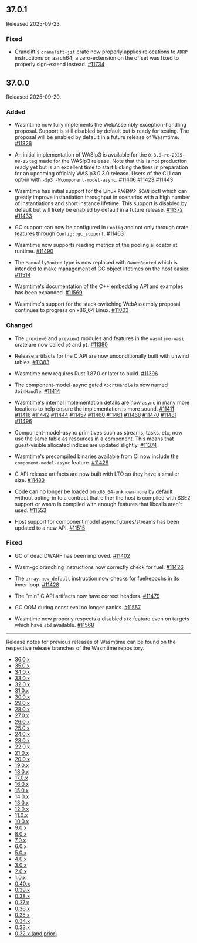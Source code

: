 ## 37.0.1

Released 2025-09-23.

### Fixed

* Cranelift's `cranelift-jit` crate now properly applies relocations to `ADRP`
  instructions on aarch64; a zero-extension on the offset was fixed to properly
  sign-extend instead.
  [#11734](https://github.com/bytecodealliance/wasmtime/pull/11734)

## 37.0.0

Released 2025-09-20.

### Added

* Wasmtime now fully implements the WebAssembly exception-handling proposal.
  Support is still disabled by default but is ready for testing. The proposal
  will be enabled by default in a future release of Wasmtime.
  [#11326](https://github.com/bytecodealliance/wasmtime/pull/11326)

* An initial implementation of WASIp3 is available for the `0.3.0-rc-2025-08-15`
  tag made for the WASIp3 release. Note that this is not production ready yet
  but is an excellent time to start kicking the tires in preparation for an
  upcoming officialy WASIp3 0.3.0 release. Users of the CLI can opt-in with
  `-Sp3 -Wcomponent-model-async`.
  [#11406](https://github.com/bytecodealliance/wasmtime/pull/11406)
  [#11423](https://github.com/bytecodealliance/wasmtime/pull/11423)
  [#11443](https://github.com/bytecodealliance/wasmtime/pull/11443)

* Wasmtime has initial support for the Linux `PAGEMAP_SCAN` ioctl which can
  greatly improve instantiation throughput in scenarios with a high number of
  instantiations and short instance lifetime. This support is disabled by
  default but will likely be enabled by default in a future release.
  [#11372](https://github.com/bytecodealliance/wasmtime/pull/11372)
  [#11433](https://github.com/bytecodealliance/wasmtime/pull/11433)

* GC support can now be configured in `Config` and not only through crate
  features through `Config::gc_support`.
  [#11463](https://github.com/bytecodealliance/wasmtime/pull/11463)

* Wasmtime now supports reading metrics of the pooling allocator at runtime.
  [#11490](https://github.com/bytecodealliance/wasmtime/pull/11490)

* The `ManuallyRooted` type is now replaced with `OwnedRooted` which is intended
  to make management of GC object lifetimes on the host easier.
  [#11514](https://github.com/bytecodealliance/wasmtime/pull/11514)

* Wasmtime's documentation of the C++ embedding API and examples has been
  expanded.
  [#11569](https://github.com/bytecodealliance/wasmtime/pull/11569)

* Wasmtime's support for the stack-switching WebAssembly proposal continues to
  progress on x86\_64 Linux.
  [#11003](https://github.com/bytecodealliance/wasmtime/pull/11003)

### Changed

* The `preview0` and `preview1` modules and features in the `wasmtime-wasi`
  crate are now called `p0` and `p1`.
  [#11380](https://github.com/bytecodealliance/wasmtime/pull/11380)

* Release artifacts for the C API are now unconditionally built with unwind
  tables.
  [#11383](https://github.com/bytecodealliance/wasmtime/pull/11383)

* Wasmtime now requires Rust 1.87.0 or later to build.
  [#11396](https://github.com/bytecodealliance/wasmtime/pull/11396)

* The component-model-async gated `AbortHandle` is now named `JoinHandle`.
  [#11414](https://github.com/bytecodealliance/wasmtime/pull/11414)

* Wasmtime's internal implementation details are now `async` in many more
  locations to help ensure the implementation is more sound.
  [#11411](https://github.com/bytecodealliance/wasmtime/pull/11411)
  [#11416](https://github.com/bytecodealliance/wasmtime/pull/11416)
  [#11442](https://github.com/bytecodealliance/wasmtime/pull/11442)
  [#11444](https://github.com/bytecodealliance/wasmtime/pull/11444)
  [#11457](https://github.com/bytecodealliance/wasmtime/pull/11457)
  [#11460](https://github.com/bytecodealliance/wasmtime/pull/11460)
  [#11461](https://github.com/bytecodealliance/wasmtime/pull/11461)
  [#11468](https://github.com/bytecodealliance/wasmtime/pull/11468)
  [#11470](https://github.com/bytecodealliance/wasmtime/pull/11470)
  [#11481](https://github.com/bytecodealliance/wasmtime/pull/11481)
  [#11496](https://github.com/bytecodealliance/wasmtime/pull/11496)

* Component-model-async primitives such as streams, tasks, etc, now use the same
  table as resources in a component. This means that guest-visible allocated
  indices are updated slightly.
  [#11374](https://github.com/bytecodealliance/wasmtime/pull/11374)

* Wasmtime's precompiled binaries available from CI now include the
  `component-model-async` feature.
  [#11429](https://github.com/bytecodealliance/wasmtime/pull/11429)

* C API release artifacts are now built with LTO so they have a smaller size.
  [#11483](https://github.com/bytecodealliance/wasmtime/pull/11483)

* Code can no longer be loaded on `x86_64-unknown-none` by default without
  opting-in to a contract that either the host is compiled with SSE2 support or
  wasm is compiled with enough features that libcalls aren't used.
  [#11553](https://github.com/bytecodealliance/wasmtime/pull/11553)

* Host support for component model async futures/streams has been updated to a
  new API.
  [#11515](https://github.com/bytecodealliance/wasmtime/pull/11515)

### Fixed

* GC of dead DWARF has been improved.
  [#11402](https://github.com/bytecodealliance/wasmtime/pull/11402)

* Wasm-gc branching instructions now correctly check for fuel.
  [#11426](https://github.com/bytecodealliance/wasmtime/pull/11426)

* The `array.new_default` instruction now checks for fuel/epochs in its inner
  loop.
  [#11428](https://github.com/bytecodealliance/wasmtime/pull/11428)

* The "min" C API artifacts now have correct headers.
  [#11479](https://github.com/bytecodealliance/wasmtime/pull/11479)

* GC OOM during const eval no longer panics.
  [#11557](https://github.com/bytecodealliance/wasmtime/pull/11557)

* Wasmtime now properly respects a disabled `std` feature even on targets which
  have `std` available.
  [#11568](https://github.com/bytecodealliance/wasmtime/pull/11568)

--------------------------------------------------------------------------------

Release notes for previous releases of Wasmtime can be found on the respective
release branches of the Wasmtime repository.

<!-- ARCHIVE_START -->
* [36.0.x](https://github.com/bytecodealliance/wasmtime/blob/release-36.0.0/RELEASES.md)
* [35.0.x](https://github.com/bytecodealliance/wasmtime/blob/release-35.0.0/RELEASES.md)
* [34.0.x](https://github.com/bytecodealliance/wasmtime/blob/release-34.0.0/RELEASES.md)
* [33.0.x](https://github.com/bytecodealliance/wasmtime/blob/release-33.0.0/RELEASES.md)
* [32.0.x](https://github.com/bytecodealliance/wasmtime/blob/release-32.0.0/RELEASES.md)
* [31.0.x](https://github.com/bytecodealliance/wasmtime/blob/release-31.0.0/RELEASES.md)
* [30.0.x](https://github.com/bytecodealliance/wasmtime/blob/release-30.0.0/RELEASES.md)
* [29.0.x](https://github.com/bytecodealliance/wasmtime/blob/release-29.0.0/RELEASES.md)
* [28.0.x](https://github.com/bytecodealliance/wasmtime/blob/release-28.0.0/RELEASES.md)
* [27.0.x](https://github.com/bytecodealliance/wasmtime/blob/release-27.0.0/RELEASES.md)
* [26.0.x](https://github.com/bytecodealliance/wasmtime/blob/release-26.0.0/RELEASES.md)
* [25.0.x](https://github.com/bytecodealliance/wasmtime/blob/release-25.0.0/RELEASES.md)
* [24.0.x](https://github.com/bytecodealliance/wasmtime/blob/release-24.0.0/RELEASES.md)
* [23.0.x](https://github.com/bytecodealliance/wasmtime/blob/release-23.0.0/RELEASES.md)
* [22.0.x](https://github.com/bytecodealliance/wasmtime/blob/release-22.0.0/RELEASES.md)
* [21.0.x](https://github.com/bytecodealliance/wasmtime/blob/release-21.0.0/RELEASES.md)
* [20.0.x](https://github.com/bytecodealliance/wasmtime/blob/release-20.0.0/RELEASES.md)
* [19.0.x](https://github.com/bytecodealliance/wasmtime/blob/release-19.0.0/RELEASES.md)
* [18.0.x](https://github.com/bytecodealliance/wasmtime/blob/release-18.0.0/RELEASES.md)
* [17.0.x](https://github.com/bytecodealliance/wasmtime/blob/release-17.0.0/RELEASES.md)
* [16.0.x](https://github.com/bytecodealliance/wasmtime/blob/release-16.0.0/RELEASES.md)
* [15.0.x](https://github.com/bytecodealliance/wasmtime/blob/release-15.0.0/RELEASES.md)
* [14.0.x](https://github.com/bytecodealliance/wasmtime/blob/release-14.0.0/RELEASES.md)
* [13.0.x](https://github.com/bytecodealliance/wasmtime/blob/release-13.0.0/RELEASES.md)
* [12.0.x](https://github.com/bytecodealliance/wasmtime/blob/release-12.0.0/RELEASES.md)
* [11.0.x](https://github.com/bytecodealliance/wasmtime/blob/release-11.0.0/RELEASES.md)
* [10.0.x](https://github.com/bytecodealliance/wasmtime/blob/release-10.0.0/RELEASES.md)
* [9.0.x](https://github.com/bytecodealliance/wasmtime/blob/release-9.0.0/RELEASES.md)
* [8.0.x](https://github.com/bytecodealliance/wasmtime/blob/release-8.0.0/RELEASES.md)
* [7.0.x](https://github.com/bytecodealliance/wasmtime/blob/release-7.0.0/RELEASES.md)
* [6.0.x](https://github.com/bytecodealliance/wasmtime/blob/release-6.0.0/RELEASES.md)
* [5.0.x](https://github.com/bytecodealliance/wasmtime/blob/release-5.0.0/RELEASES.md)
* [4.0.x](https://github.com/bytecodealliance/wasmtime/blob/release-4.0.0/RELEASES.md)
* [3.0.x](https://github.com/bytecodealliance/wasmtime/blob/release-3.0.0/RELEASES.md)
* [2.0.x](https://github.com/bytecodealliance/wasmtime/blob/release-2.0.0/RELEASES.md)
* [1.0.x](https://github.com/bytecodealliance/wasmtime/blob/release-1.0.0/RELEASES.md)
* [0.40.x](https://github.com/bytecodealliance/wasmtime/blob/release-0.40.0/RELEASES.md)
* [0.39.x](https://github.com/bytecodealliance/wasmtime/blob/release-0.39.0/RELEASES.md)
* [0.38.x](https://github.com/bytecodealliance/wasmtime/blob/release-0.38.0/RELEASES.md)
* [0.37.x](https://github.com/bytecodealliance/wasmtime/blob/release-0.37.0/RELEASES.md)
* [0.36.x](https://github.com/bytecodealliance/wasmtime/blob/release-0.36.0/RELEASES.md)
* [0.35.x](https://github.com/bytecodealliance/wasmtime/blob/release-0.35.0/RELEASES.md)
* [0.34.x](https://github.com/bytecodealliance/wasmtime/blob/release-0.34.0/RELEASES.md)
* [0.33.x](https://github.com/bytecodealliance/wasmtime/blob/release-0.33.0/RELEASES.md)
* [0.32.x (and prior)](https://github.com/bytecodealliance/wasmtime/blob/release-0.32.0/RELEASES.md)
